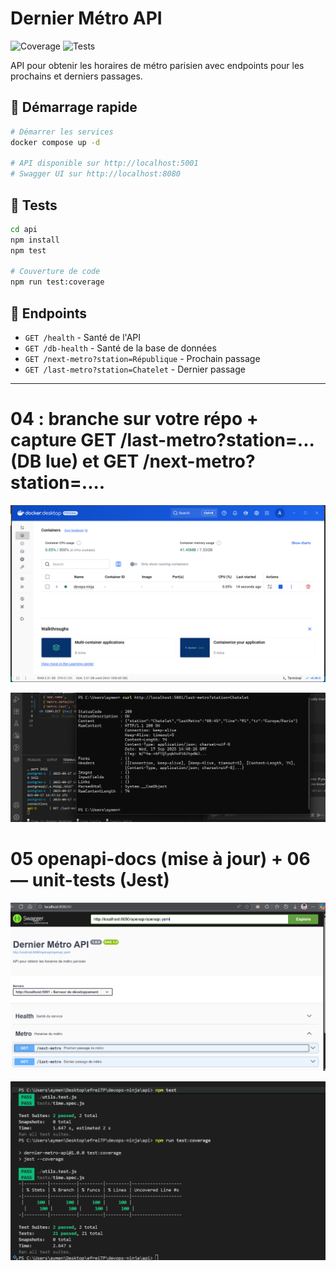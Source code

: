 # Dernier Métro API

![Coverage](https://img.shields.io/badge/coverage-100%25-brightgreen)
![Tests](https://img.shields.io/badge/tests-18%2F18-brightgreen)

API pour obtenir les horaires de métro parisien avec endpoints pour les prochains et derniers passages.

## 🚀 Démarrage rapide

```bash
# Démarrer les services
docker compose up -d

# API disponible sur http://localhost:5001
# Swagger UI sur http://localhost:8080
```

## 🧪 Tests

```bash
cd api
npm install
npm test

# Couverture de code
npm run test:coverage
```

## 📱 Endpoints

- `GET /health` - Santé de l'API
- `GET /db-health` - Santé de la base de données
- `GET /next-metro?station=République` - Prochain passage
- `GET /last-metro?station=Chatelet` - Dernier passage

---

# 04 : branche sur votre répo + capture GET /last-metro?station=... (DB lue) et GET /next-metro?station=....

![app](assets/photo1.png)

![app](assets/photo2.png)

# 05 openapi-docs (mise à jour) + 06 — unit-tests (Jest)

![app](assets/swagger.png)

![app](assets/testUnitaire.png)
